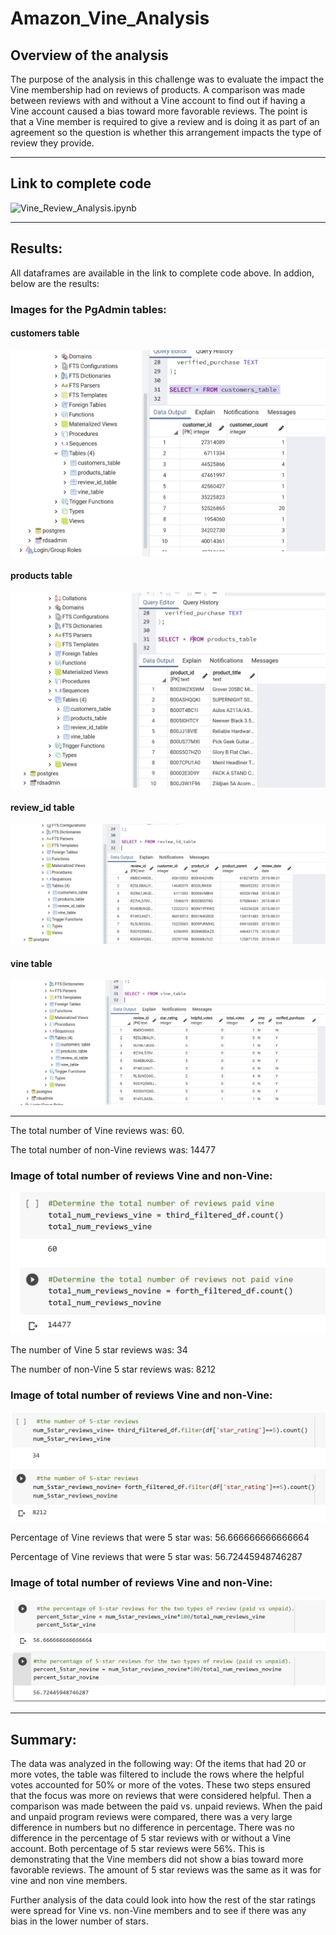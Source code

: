 # Amazon_Vine_Analysis

## Overview of the analysis

The purpose of the analysis in this challenge was to evaluate the impact the Vine membership had on reviews of products. A comparison was made between reviews with and without a Vine account to find out if having a Vine account caused a bias toward more favorable reviews. The point is that a Vine member is required to give a review and is doing it as part of an agreement so the question is whether this arrangement impacts the type of review they provide. 

---

## Link to complete code
![Vine_Review_Analysis.ipynb](Vine_Review_Analysis.ipynb)

---

## Results:

All dataframes are available in the link to complete code above. In addion, below are the results:


### Images for the PgAdmin tables:

#### customers table

![customers_table.PNG](customers_table.PNG)


#### products table

![producs_table.PNG](products_table.PNG)


#### review_id table

![review_id_table.PNG](review_id_table.PNG)


#### vine table

![vine_table.PNG](vine_table.PNG)


---


The total number of Vine reviews was: 60. 

The total number of non-Vine reviews was: 14477


### Image of total number of reviews Vine and non-Vine:
![total_reviews.PNG](total_reviews.PNG)



The number of Vine 5 star reviews was: 34

The number of non-Vine 5 star reviews was: 8212

### Image of total number of reviews Vine and non-Vine:
![5star_reviews.PNG](5star_reviews.PNG)



Percentage of Vine reviews that were 5 star was: 56.666666666666664

Percentage of Vine reviews that were 5 star was: 56.72445948746287

### Image of total number of reviews Vine and non-Vine:
![percent_5star.PNG](percent_5star.PNG)

---

## Summary:

The data was analyzed in the following way: Of the items that had 20 or more votes, the table was filtered to include the rows where the helpful votes accounted for 50% or more of the votes. These two steps ensured that the focus was more on reviews that were considered helpful. 
Then a comparison was made between the paid vs. unpaid reviews. When the paid and unpaid program reviews were compared, there was a very large difference in numbers but no difference in percentage. There was no difference in the percentage of 5 star reviews with or without a Vine account. Both percentage of 5 star reviews were 56%. This is demonstrating that the Vine members did not show a bias toward more favorable reviews. The amount of 5 star reviews was the same as it was for vine and non vine members. 

Further analysis of the data could look into how the rest of the star ratings were spread for Vine vs. non-Vine members and to see if there was any bias in the lower number of stars. 


